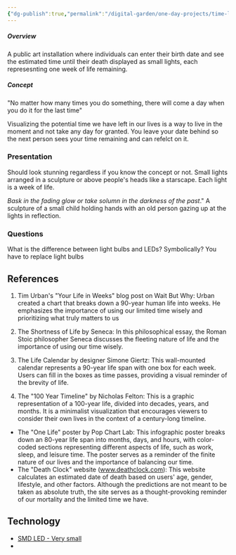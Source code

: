 ```yaml
---
{"dg-publish":true,"permalink":"/digital-garden/one-day-projects/time-left-life-expectancy-visualizer/","tags":["one-day-projects"],"updated":"2023-12-18T22:48:07.620-07:00"}
---
```


##### **Overview**
A public art installation where individuals can enter their birth date and see the estimated time until their death displayed as small lights, each represesnting one week of life remaining.  

##### **Concept**
"No matter how many times you do something, there will come a day when you do it for the last time" 

Visualizing the potential time we have left in our lives is a way to live in the moment and not take any day for granted. 
You leave your date behind so the next person sees your time remaining and can refelct on it. 

### Presentation
Should look stunning regardless if you know the concept or not. 
Small lights arranged in a sculpture or above people's heads like a starscape. Each light is a week of life. 

*Bask in the fading glow or take solumn in the darkness of the past*."
A sculpture of a small child holding hands with an old person gazing up at the lights in reflection. 

### Questions
What is the difference between light bulbs and LEDs? 
Symbolically? You have to replace light bulbs


## References 
1.  Tim Urban's "Your Life in Weeks" blog post on Wait But Why: Urban created a chart that breaks down a 90-year human life into weeks. He emphasizes the importance of using our limited time wisely and prioritizing what truly matters to us
    
3.  The Shortness of Life by Seneca: In this philosophical essay, the Roman Stoic philosopher Seneca discusses the fleeting nature of life and the importance of using our time wisely.
    
4.  The Life Calendar by designer Simone Giertz: This wall-mounted calendar represents a 90-year life span with one box for each week. Users can fill in the boxes as time passes, providing a visual reminder of the brevity of life.
5. The "100 Year Timeline" by Nicholas Felton: This is a graphic representation of a 100-year life, divided into decades, years, and months. It is a minimalist visualization that encourages viewers to consider their own lives in the context of a century-long timeline.
- The "One Life" poster by Pop Chart Lab: This infographic poster breaks down an 80-year life span into months, days, and hours, with color-coded sections representing different aspects of life, such as work, sleep, and leisure time. The poster serves as a reminder of the finite nature of our lives and the importance of balancing our time.
- The "Death Clock" website (www.deathclock.com): This website calculates an estimated date of death based on users' age, gender, lifestyle, and other factors. Although the predictions are not meant to be taken as absolute truth, the site serves as a thought-provoking reminder of our mortality and the limited time we have.

## Technology 
- [SMD LED - Very small](https://youtu.be/hr1gUTix3_M)
- 